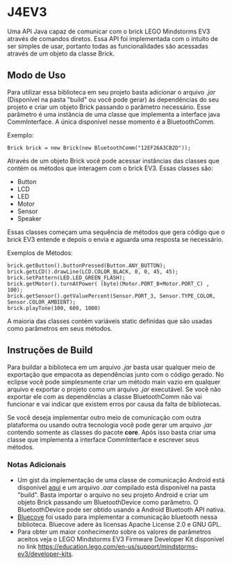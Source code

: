 # J4EV3
Uma API Java capaz de comunicar com o brick LEGO Mindstorms EV3 através de comandos diretos. Essa API foi implementada com o intuito de ser simples de usar, portanto todas as funcionalidades são acessadas através de um objeto da classe Brick.

## Modo de Uso
Para utilizar essa biblioteca em seu projeto basta adicionar o arquivo *.jar* (Disponível na pasta "build" ou você pode gerar) às dependências do seu projeto e criar um objeto Brick passando o parâmetro necessário. Esse parâmetro é uma instância de uma classe que implementa a interface java CommInterface. A única disponível nesse momento é a BluetoothComm.

Exemplo:
```
Brick brick = new Brick(new BluetoothComm("12EF26A3CB2D"));
```
Através de um objeto Brick você pode acessar instâncias das classes que contém os métodos que interagem com o brick EV3. Essas classes são:
- Button
- LCD
- LED
- Motor
- Sensor
- Speaker

Essas classes começam uma sequência de métodos que gera código que o brick EV3 entende e depois o envia e aguarda uma resposta se necessário.

Exemplos de Métodos:
```
brick.getButton().buttonPressed(Button.ANY_BUTTON);
brick.getLCD().drawLine(LCD.COLOR_BLACK, 0, 0, 45, 45);
brick.setPattern(LED.LED_GREEN_FLASH);
brick.getMotor().turnAtPower( (byte)(Motor.PORT_B+Motor.PORT_C) , 100);
brick.getSensor().getValuePercent(Sensor.PORT_3, Sensor.TYPE_COLOR, Sensor.COLOR_AMBIENT);
brick.playTone(100, 600, 1000)
```
A maioria das classes contém variáveis static definidas que são usadas como parâmetros em seus métodos.

## Instruções de Build
Para buildar a biblioteca em um arquivo *.jar* basta usar qualquer meio de exportação que empacota as dependências junto com o código gerado. No eclipse você pode simplesmente criar um método main vazio em qualquer arquivo e exportar o projeto como um arquivo *.jar* executável. Se você não exportar ele com as dependências a classe BluetoothComm não vai funcionar e vai indicar que existem erros por causa da falta de bibliotecas.

Se você deseja implementar outro meio de comunicação com outra plataforma ou usando outra tecnologia você pode gerar um arquivo *.jar* contendo somente as classes do pacote **core**. Após isso basta criar uma classe que implementa a interface CommInterface e escrever seus métodos.

### Notas Adicionais

- Um gist da implementação de uma classe de comunicação Android está disponível [aqui](https://gist.github.com/LLeddy/69ffcbe4e12b037d4c2545437ca2893e) e um arquivo *.aar* compilado está disponível na pasta "build". Basta importar o arquivo no seu projeto Android e criar um objeto Brick passando um BluetoothDevice como parâmetro. O BluetoothDevice pode ser obtido usando a Android Bluetooth API nativa.
- [Bluecove](http://bluecove.org/) foi usado para implementar a comunicação bluetooth nessa biblioteca. Bluecove adere às licensas Apache License 2.0 e GNU GPL.
- Para obter um maior conhecimento sobre os valores de parâmetros aceitos veja o LEGO Mindstorms EV3 Firmware Developer Kit disponível no link https://education.lego.com/en-us/support/mindstorms-ev3/developer-kits.
